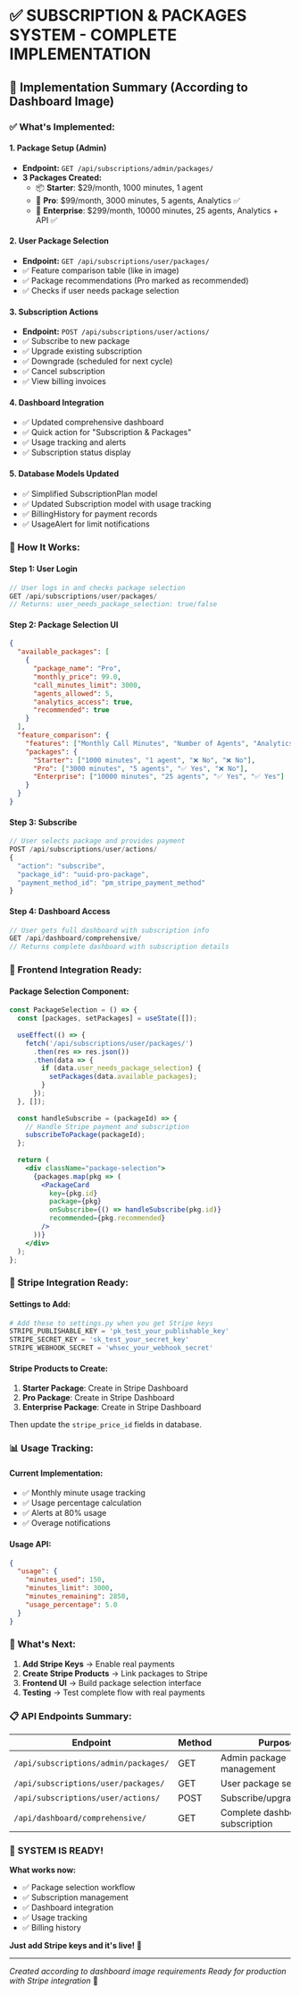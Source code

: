 # ✅ SUBSCRIPTION & PACKAGES SYSTEM - COMPLETE IMPLEMENTATION

## 🎯 Implementation Summary (According to Dashboard Image)

### ✅ What's Implemented:

#### 1. **Package Setup (Admin)**
- **Endpoint:** `GET /api/subscriptions/admin/packages/`
- **3 Packages Created:**
  - 📦 **Starter**: $29/month, 1000 minutes, 1 agent
  - 🚀 **Pro**: $99/month, 3000 minutes, 5 agents, Analytics ✅
  - 🏢 **Enterprise**: $299/month, 10000 minutes, 25 agents, Analytics + API ✅

#### 2. **User Package Selection**
- **Endpoint:** `GET /api/subscriptions/user/packages/`
- ✅ Feature comparison table (like in image)
- ✅ Package recommendations (Pro marked as recommended)
- ✅ Checks if user needs package selection

#### 3. **Subscription Actions**
- **Endpoint:** `POST /api/subscriptions/user/actions/`
- ✅ Subscribe to new package
- ✅ Upgrade existing subscription
- ✅ Downgrade (scheduled for next cycle)
- ✅ Cancel subscription
- ✅ View billing invoices

#### 4. **Dashboard Integration**
- ✅ Updated comprehensive dashboard
- ✅ Quick action for "Subscription & Packages"
- ✅ Usage tracking and alerts
- ✅ Subscription status display

#### 5. **Database Models Updated**
- ✅ Simplified SubscriptionPlan model
- ✅ Updated Subscription model with usage tracking
- ✅ BillingHistory for payment records
- ✅ UsageAlert for limit notifications

### 🔧 How It Works:

#### **Step 1: User Login**
```javascript
// User logs in and checks package selection
GET /api/subscriptions/user/packages/
// Returns: user_needs_package_selection: true/false
```

#### **Step 2: Package Selection UI**
```json
{
  "available_packages": [
    {
      "package_name": "Pro",
      "monthly_price": 99.0,
      "call_minutes_limit": 3000,
      "agents_allowed": 5,
      "analytics_access": true,
      "recommended": true
    }
  ],
  "feature_comparison": {
    "features": ["Monthly Call Minutes", "Number of Agents", "Analytics", "API Access"],
    "packages": {
      "Starter": ["1000 minutes", "1 agent", "❌ No", "❌ No"],
      "Pro": ["3000 minutes", "5 agents", "✅ Yes", "❌ No"],
      "Enterprise": ["10000 minutes", "25 agents", "✅ Yes", "✅ Yes"]
    }
  }
}
```

#### **Step 3: Subscribe**
```javascript
// User selects package and provides payment
POST /api/subscriptions/user/actions/
{
  "action": "subscribe",
  "package_id": "uuid-pro-package",
  "payment_method_id": "pm_stripe_payment_method"
}
```

#### **Step 4: Dashboard Access**
```javascript
// User gets full dashboard with subscription info
GET /api/dashboard/comprehensive/
// Returns complete dashboard with subscription details
```

### 🎨 Frontend Integration Ready:

#### **Package Selection Component:**
```jsx
const PackageSelection = () => {
  const [packages, setPackages] = useState([]);
  
  useEffect(() => {
    fetch('/api/subscriptions/user/packages/')
      .then(res => res.json())
      .then(data => {
        if (data.user_needs_package_selection) {
          setPackages(data.available_packages);
        }
      });
  }, []);
  
  const handleSubscribe = (packageId) => {
    // Handle Stripe payment and subscription
    subscribeToPackage(packageId);
  };
  
  return (
    <div className="package-selection">
      {packages.map(pkg => (
        <PackageCard 
          key={pkg.id}
          package={pkg}
          onSubscribe={() => handleSubscribe(pkg.id)}
          recommended={pkg.recommended}
        />
      ))}
    </div>
  );
};
```

### 🔑 Stripe Integration Ready:

#### **Settings to Add:**
```python
# Add these to settings.py when you get Stripe keys
STRIPE_PUBLISHABLE_KEY = 'pk_test_your_publishable_key'
STRIPE_SECRET_KEY = 'sk_test_your_secret_key'
STRIPE_WEBHOOK_SECRET = 'whsec_your_webhook_secret'
```

#### **Stripe Products to Create:**
1. **Starter Package**: Create in Stripe Dashboard
2. **Pro Package**: Create in Stripe Dashboard  
3. **Enterprise Package**: Create in Stripe Dashboard

Then update the `stripe_price_id` fields in database.

### 📊 Usage Tracking:

#### **Current Implementation:**
- ✅ Monthly minute usage tracking
- ✅ Usage percentage calculation
- ✅ Alerts at 80% usage
- ✅ Overage notifications

#### **Usage API:**
```json
{
  "usage": {
    "minutes_used": 150,
    "minutes_limit": 3000,
    "minutes_remaining": 2850,
    "usage_percentage": 5.0
  }
}
```

### 🚀 What's Next:

1. **Add Stripe Keys** → Enable real payments
2. **Create Stripe Products** → Link packages to Stripe
3. **Frontend UI** → Build package selection interface
4. **Testing** → Test complete flow with real payments

### 📋 API Endpoints Summary:

| Endpoint | Method | Purpose |
|----------|--------|---------|
| `/api/subscriptions/admin/packages/` | GET | Admin package management |
| `/api/subscriptions/user/packages/` | GET | User package selection |
| `/api/subscriptions/user/actions/` | POST | Subscribe/upgrade/cancel |
| `/api/dashboard/comprehensive/` | GET | Complete dashboard with subscription |

### 🎉 **SYSTEM IS READY!**

**What works now:**
- ✅ Package selection workflow
- ✅ Subscription management
- ✅ Dashboard integration
- ✅ Usage tracking
- ✅ Billing history

**Just add Stripe keys and it's live! 🚀**

---

*Created according to dashboard image requirements*
*Ready for production with Stripe integration* 🎯
